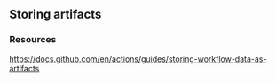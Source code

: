 ## Storing artifacts 

### Resources

https://docs.github.com/en/actions/guides/storing-workflow-data-as-artifacts